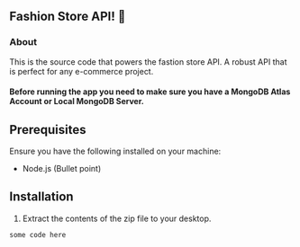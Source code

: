 ## Fashion Store API! 🚀

### About

This is the source code that powers the fastion store API. A robust API that is
perfect for any e-commerce project.

#### Before running the app you need to make sure you have a MongoDB Atlas Account or Local MongoDB Server.

## Prerequisites

Ensure you have the following installed on your machine:

- Node.js (Bullet point)

## Installation

1. Extract the contents of the zip file to your desktop.

```sh
some code here
```
